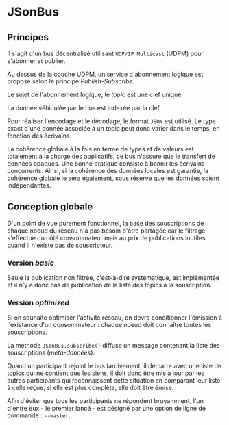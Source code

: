 # JSonBus #

## Principes ##

Il s'agit d'un bus décentralisé utilisant `UDP/IP Multicast` (UDPM) pour s'abonner et publier.

Au dessus de la couche UDPM, un service d'abonnement logique est proposé selon le principe *Publish-Subscribe*.

Le sujet de l'abonnement logique, le *topic* est une clef unique.

La donnée véhiculée par le bus est indexée par la clef.

Pour réaliser l'encodage et le décodage, le format `JSON` est utilisé.
Le type exact d'une donnée associée à un topic peut donc varier dans le temps, en fonction des écrivains.

La cohérence globale à la fois en terme de types et de valeurs est totalement à la charge des applicatifs, ce bus n'assure que le transfert de données opaques.
Une bonne pratique consiste à bannir les écrivains concurrents.
Ainsi, si la cohérence des données locales est garantie, la cohérence globale le sera également, sous réserve que les données soient
indépendantes.

## Conception globale ##

D'un point de vue purement fonctionnel, la base des souscriptions de chaque noeud du réseau n'a pas besoin d'être partagée car le filtrage s'effectue du côté consommateur mais au prix de publications inutiles quand il n'existe pas de souscripteur.

### Version *basic* ###

Seule la publication non filtrée, c'est-à-dire systématique, est implémentée et il n'y a donc pas de publication de la liste des topics à la souscription.

### Version *optimized* ###

Si on souhaite optimiser l'activité réseau, on devra conditionner l'émission à l'existance d'un consommateur : chaque noeud doit connaître toutes les souscriptions.

La méthode `JSonBus.subscribe()` diffuse un message contenant la liste des souscriptions (*meta-données*).

Quand un participant rejoint le bus tardivement, il démarre avec une liste de topics qui ne contient que les siens, il doit donc être mis à jour par les autres participants qui reconnaissent cette situation en comparant leur liste à celle reçue, si elle est plus complète, elle doit être émise.

Afin d'éviter que tous les participants ne répondent bruyamment, l'un d'entre eux - le premier lancé - est désigné par une option de ligne de commande : `--master`.